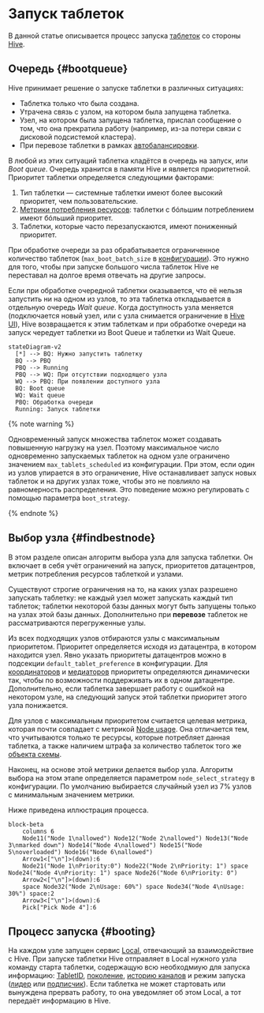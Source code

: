 # Запуск таблеток

В данной статье описывается процесс запуска [таблеток](../concepts/glossary.md#tablet) со стороны [Hive](../concepts/glossary.md#hive).

## Очередь {#bootqueue}

Hive принимает решение о запуске таблетки в различных ситуациях:

* Таблетка только что была создана.
* Утрачена связь с узлом, на котором была запущена таблетка.
* Узел, на котором была запущена таблетка, прислал сообщение о том, что она прекратила работу (например, из-за потери связи с дисковой подсистемой кластера).
* При перевозе таблетки в рамках [автобалансировки](hive.md#autobalancing).

В любой из этих ситуаций таблетка кладётся в очередь на запуск, или *Boot queue*. Очередь хранится в памяти Hive и является приоритетной. Приоритет таблетки определяется следующими факторами:

1. Тип таблетки — системные таблетки имеют более высокий приоритет, чем пользовательские.
1. [Метрики потребления ресурсов](hive.md#resources): таблетки с бóльшим потреблением имеют бóльший приоритет.
1. Таблетки, которые часто перезапускаются, имеют пониженный приоритет.

При обработке очереди за раз обрабатывается ограниченное количество таблеток (`max_boot_batch_size` в [конфигурации](../reference/configuration/hive.md#boot)). Это нужно для того, чтобы при запуске большого числа таблеток Hive не переставал на долгое время отвечать на другие запросы.

Если при обработке очередной таблетки оказывается, что её нельзя запустить ни на одном из узлов, то эта таблетка откладывается в отдельную очередь *Wait queue*. Когда доступность узла меняется (подключается новый узел, или с узла снимается ограничение в [Hive UI](../reference/embedded-ui/hive.md)), Hive возвращается к этим таблеткам и при обработке очереди на запуск чередует таблетки из Boot Queue и таблетки из Wait Queue.

```mermaid
stateDiagram-v2
  [*] --> BQ: Нужно запустить таблетку
  BQ --> PBQ
  PBQ --> Running
  PBQ --> WQ: При отсутствии подходящего узла
  WQ --> PBQ: При появлении доступного узла
  BQ: Boot queue
  WQ: Wait queue
  PBQ: Обработка очереди
  Running: Запуск таблетки
```

{% note warning %}

Одновременный запуск множества таблеток может создавать повышенную нагрузку на узел. Поэтому максимальное число одновременно запускаемых таблеток на одном узле ограничено значением `max_tablets_scheduled` из конфигурации. При этом, если один из узлов упирается в это ограничение, Hive останавливает запуск новых таблеток и на других узлах тоже, чтобы это не повлияло на равномерность распределения. Это поведение можно регулировать с помощью параметра `boot_strategy`.

{% endnote %}

## Выбор узла {#findbestnode}

В этом разделе описан алгоритм выбора узла для запуска таблетки. Он включает в себя учёт ограничений на запуск, приоритетов датацентров, метрик потребления ресурсов таблеткой и узлами.

Существуют строгие ограничения на то, на каких узлах разрешено запускать таблетку: не каждый узел может запускать каждый тип таблеток; таблетки некоторой базы данных могут быть запущены только на узлах этой базы данных. Дополнительно при **перевозе** таблеток не рассматриваются перегруженные узлы.

Из всех подходящих узлов отбираются узлы с максимальным приоритетом. Приоритет определяется исходя из датацентра, в котором находится узел. Явно указать приоритеты датацентров можно в подсекции `default_tablet_preference` в конфигурации. Для [координаторов](../concepts/glossary.md#coordinator) и [медиаторов](../concepts/glossary.md#mediator) приоритеты определяются динамически так, чтобы по возможности поддерживать их в одном датацентре. Дополнительно, если таблетка завершает работу с ошибкой на некотором узле, на следующий запуск этой таблетки приоритет этого узла понижается.

Для узлов с максимальным приоритетом считается целевая метрика, которая почти совпадает с метрикой [Node usage](hive.md#node-usage). Она отличается тем, что учитываются только те ресурсы, которые потребляет данная таблетка, а также наличием штрафа за количество таблеток того же [объекта схемы](../concepts/glossary.md#schema-object).

Наконец, на основе этой метрики делается выбор узла. Алгоритм выбора на этом этапе определяется параметром `node_select_strategy` в конфигурации. По умолчанию выбирается случайный узел из 7% узлов с минимальным значением метрики.

Ниже приведена иллюстрация процесса.

```mermaid
block-beta
    columns 6
    Node11("Node 1\nallowed") Node12("Node 2\nallowed") Node13("Node 3\nmarked down") Node14("Node 4\nallowed") Node15("Node 5\noverloaded") Node16("Node 6\nallowed")
    Arrow1<["\n"]>(down):6
    Node21("Node 1\nPriority:0") Node22("Node 2\nPriority: 1") space Node24("Node 4\nPriority: 1") space Node26("Node 6\nPriority: 0")
    Arrow2<["\n"]>(down):6
    space Node32("Node 2\nUsage: 60%") space Node34("Node 4\nUsage: 30%") space:2
    Arrow3<["\n"]>(down):6
    Pick["Pick Node 4"]:6
```

## Процесс запуска {#booting}

На каждом узле запущен сервис [Local](../concepts/glossary.md#local), отвечающий за взаимодействие с Hive. При запуске таблетки Hive отправляет в Local нужного узла команду старта таблетки, содержащую всю необходмиую для запуска информацию: [TabletID](../concepts/glossary.md#tabletid), [поколение](../concepts/glossary.md#tablet-generation), [историю каналов](general-schema.md#history) и режим запуска ([лидер](../concepts/glossary.md#tablet-leader) или [подписчик](../concepts/glossary.md#tablet-follower)). Если таблетка не может стартовать или вынуждена прервать работу, то она уведомляет об этом Local, а тот передаёт информацию в Hive.
